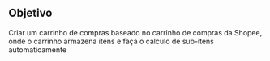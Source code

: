 ## Objetivo

Criar um carrinho de compras baseado no carrinho de compras da Shopee, onde o carrinho armazena itens e faça o calculo de sub-itens automaticamente